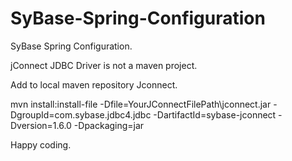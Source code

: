 # SyBase-Spring-Configuration
SyBase Spring Configuration.

jConnect JDBC Driver is not a maven project.

Add to local maven repository Jconnect.

mvn install:install-file -Dfile=YourJConnectFilePath\jconnect.jar -DgroupId=com.sybase.jdbc4.jdbc  -DartifactId=sybase-jconnect -Dversion=1.6.0 -Dpackaging=jar

Happy coding.
